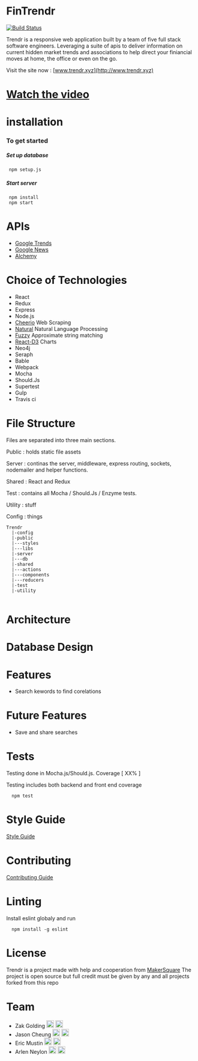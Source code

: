 # FinTrendr
[![Build Status](https://travis-ci.org/xlnc-app/FinTrendr.svg)](https://travis-ci.org/xlnc-app/FinTrendr)

Trendr is a responsive web application built by a team of five full stack software engineers. Leveraging a suite of apis to deliver information on current hidden market trends and associations to help direct your finiancial moves at home, the office or even on the go.

Visit the site now : [www.trendr.xyz](http://www.trendr.xyz)

# [Watch the video](http://www.ourvideo.com)


# installation
### To get started

##### Set up database

```
 npm setup.js
```

##### Start server

```
 npm install
 npm start
```

# APIs
- [ Google Trends ](https://www.google.com/trends/)
- [ Google News ](https://www.news.google.com)
- [ Alchemy ](http://www.alchemyapi.com)

# Choice of Technologies
- React
- Redux
- Express
- Node.js
- [Cheerio](https://github.com/cheeriojs/cheerio) Web Scraping
- [Natural](https://github.com/NaturalNode/natural) Natural Language Processing
- [Fuzzy](https://github.com/bripkens/fuzzy.js) Approximate string matching
- [React-D3](https://github.com/esbullington/react-d3) Charts
- Neo4j
- Seraph
- Bable
- Webpack
- Mocha
- Should.Js
- Supertest
- Gulp
- Travis ci

# File Structure
Files are separated into three main sections.

Public : holds static file assets 

Server : continas the server, middleware, express routing, sockets, nodemailer and helper functions.

Shared : React and Redux

Test : contains all Mocha / Should.Js / Enzyme tests.

Utility : stuff

Config : things

```
Trendr
  |-config
  |-public
  |---styles
  |---libs
  |-server
  |---db
  |-shared
  |---actions
  |---components
  |---reducers
  |-test
  |-utility
  
```

# Architecture

# Database Design
# Features
- Search kewords to find corelations

# Future Features
- Save and share searches

# Tests
Testing done in Mocha.js/Should.js.  Coverage [ XX% ]

Testing includes both backend and front end coverage
```
  npm test
```

# Style Guide
[Style Guide](STYLE_GUIDE.md)

# Contributing
[Contributing Guide](CONTRIBUTING.md)

# Linting
Install eslint globaly and run

```
  npm install -g eslint
```

# License
  Trendr is a project made with help and cooperation from [MakerSquare](http://www.makersquare.com/)
  The project is open source but full credit must be given by any and all projects forked from this repo

# Team

- Zak Golding [<img src="http://cdn.flaticon.com/png/256/25231.png" width=20>](https://github.com/zakarhino) [<img src="https://cdn2.iconfinder.com/data/icons/freecns-cumulus/16/519948-008_Mail-128.png" width=20>](mailto:zak@0x7cf.com?Subject=Trendr)
- Jason Cheung [<img src="http://cdn.flaticon.com/png/256/25231.png" width=20>](https://github.com/JCheungX) [<img src="https://cdn2.iconfinder.com/data/icons/freecns-cumulus/16/519948-008_Mail-128.png" width=20>](mailto:jasoncheungcf@gmail.com?Subject=Trendr)
- Eric Mustin [<img src="http://cdn.flaticon.com/png/256/25231.png" width=20>](https://github.com/ericmustin) [<img src="https://cdn2.iconfinder.com/data/icons/freecns-cumulus/16/519948-008_Mail-128.png" width=20>](mailto:mustin.eric@gmail.com?Subject=Trendr)
- Arlen Neylon [<img src="http://cdn.flaticon.com/png/256/25231.png" width=20>](https://github.com/aneylon) [<img src="https://cdn2.iconfinder.com/data/icons/freecns-cumulus/16/519948-008_Mail-128.png" width=20>](mailto:arlen.m.neylon@gmail.com?Subject=Trendr)